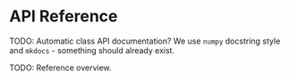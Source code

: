 # API Reference

TODO: Automatic class API documentation?
We use `numpy` docstring style and `mkdocs` - something should already exist.

TODO: Reference overview.
